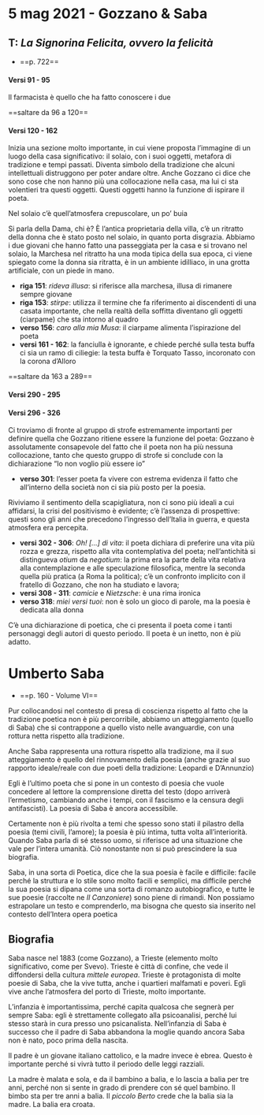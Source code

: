 # 5 mag 2021 - Gozzano & Saba
## T: *La Signorina Felicita, ovvero la felicità*
- ==p. 722==

#### Versi 91 - 95

Il farmacista è quello che ha fatto conoscere i due

==saltare da 96 a 120==

#### Versi 120 - 162

Inizia una sezione molto importante, in cui viene proposta l’immagine di un luogo della casa significativo: il solaio, con i suoi oggetti, metafora di tradizione e tempi passati.
Diventa simbolo della tradizione che alcuni intellettuali distruggono per poter andare oltre. Anche Gozzano ci dice che sono cose che non hanno più una collocazione nella casa, ma lui ci sta volentieri tra questi oggetti.
Questi oggetti hanno la funzione di ispirare il poeta.

Nel solaio c’è quell’atmosfera crepuscolare, un po’ buia

Si parla della Dama, chi è? È l’antica proprietaria della villa, c’è un ritratto della donna che è stato posto nel solaio, in quanto porta disgrazia. Abbiamo i due giovani che hanno fatto una passeggiata per la casa e si trovano nel solaio, la Marchesa nel ritratto ha una moda tipica della sua epoca, ci viene spiegato come la donna sia ritratta, è in un ambiente idilliaco, in una grotta artificiale, con un piede in mano.

- **riga 151**: *rideva illusa*: si riferisce alla marchesa, illusa di rimanere sempre giovane
- **riga 153**: *stirpe*: utilizza il termine che fa riferimento ai discendenti di una casata importante, che nella realtà della soffitta diventano gli oggetti (ciarpame) che sta intorno al quadro
- **verso 156**: *caro alla mia Musa*: il ciarpame alimenta l’ispirazione del poeta
- **versi 161 - 162**: la fanciulla è ignorante, e chiede perché sulla testa buffa ci sia un ramo di ciliegie: la testa buffa è Torquato Tasso, incoronato con la corona d’Alloro

==saltare da 163 a 289==

#### Versi 290 - 295

#### Versi 296 - 326

Ci troviamo di fronte al gruppo di strofe estremamente importanti per definire quella che Gozzano ritiene essere la funzione del poeta: Gozzano è assolutamente consapevole del fatto che il poeta non ha più nessuna collocazione, tanto che questo gruppo di strofe si conclude con la dichiarazione “Io non voglio più essere io”

- **verso 301**: l’esser poeta fa vivere con estrema evidenza il fatto che all’interno della società non ci sia più posto per la poesia.

Riviviamo il sentimento della scapigliatura, non ci sono più ideali a cui affidarsi, la crisi del positivismo è evidente; c’è l’assenza di prospettive: questi sono gli anni che precedono l’ingresso dell’Italia in guerra, e questa atmosfera era percepita.

- **versi 302 - 306**: *Oh! [...] di vita*: il poeta dichiara di preferire una vita più rozza e grezza, rispetto alla vita contemplativa del poeta; nell’antichità si distingueva *otium* da *negotium*: la prima era la parte della vita relativa alla contemplazione e alle speculazione filosofica, mentre la seconda quella più pratica (a Roma la politica); c’è un confronto implicito con il fratello di Gozzano, che non ha studiato e lavora;
- **versi 308 - 311**: *camicie* e *Nietzsche*: è una rima ironica
- **verso 318**: *miei versi tuoi*: non è solo un gioco di parole, ma la poesia è dedicata alla donna

C’è una dichiarazione di poetica, che ci presenta il poeta come i tanti personaggi degli autori di questo periodo. Il poeta è un inetto, non è più adatto.

# Umberto Saba
- ==p. 160 - Volume VI==

Pur collocandosi nel contesto di presa di coscienza rispetto al fatto che la tradizione poetica non è più percorribile, abbiamo un atteggiamento (quello di Saba) che si contrappone a quello visto nelle avanguardie, con una rottura netta rispetto alla tradizione.

Anche Saba rappresenta una rottura rispetto alla tradizione, ma il suo atteggiamento è quello del rinnovamento della poesia (anche grazie al suo rapporto ideale/reale con due poeti della tradizione: Leopardi e D’Annunzio)

Egli è l’ultimo poeta che si pone in un contesto di poesia che vuole concedere al lettore la comprensione diretta del testo (dopo arriverà l’ermetismo, cambiando anche i tempi, con il fascismo e la censura degli antifascisti). La poesia di Saba è ancora accessibile.

Certamente non è più rivolta a temi che spesso sono stati il pilastro della poesia (temi civili, l’amore); la poesia è più intima, tutta volta all’interiorità. 
Quando Saba parla di sé stesso uomo, si riferisce ad una situazione che vale per l’intera umanità.
Ciò nonostante non si può prescindere la sua biografia.

Saba, in una sorta di Poetica, dice che la sua poesia è facile e difficile: facile perché la struttura e lo stile sono molto facili e semplici, ma difficile perché la sua poesia si dipana come una sorta di romanzo autobiografico, e tutte le sue poesie (raccolte ne *Il Canzoniere*) sono piene di rimandi.
Non possiamo estrapolare un testo e comprenderlo, ma bisogna che questo sia inserito nel contesto dell’Intera opera poetica

## Biografia

Saba nasce nel 1883 (come Gozzano), a Trieste (elemento molto significativo, come per Svevo).
Trieste è città di confine, che vede il diffondersi della cultura *mittele europea*.
Trieste è protagonista di molte poesie di Saba, che la vive tutta, anche i quartieri malfamati e poveri. Egli vive anche l’atmosfera del porto di Trieste, molto importante.

L’infanzia è importantissima, perché capita qualcosa che segnerà per sempre Saba: egli è strettamente collegato alla psicoanalisi, perché lui stesso starà in cura presso uno psicanalista.
Nell’infanzia di Saba è successo che il padre di Saba abbandona la moglie quando ancora Saba non è nato, poco prima della nascita. 

Il padre è un giovane italiano cattolico, e la madre invece è ebrea. Questo è importante perché si vivrà tutto il periodo delle leggi razziali.

La madre è malata e sola, e da il bambino a balia, e lo lascia a balia per tre anni, perché non si sente in grado di prendere con sé quel bambino. Il bimbo sta per tre anni a balia.
Il *piccolo Berto* crede che la balia sia la madre. La balia era croata.